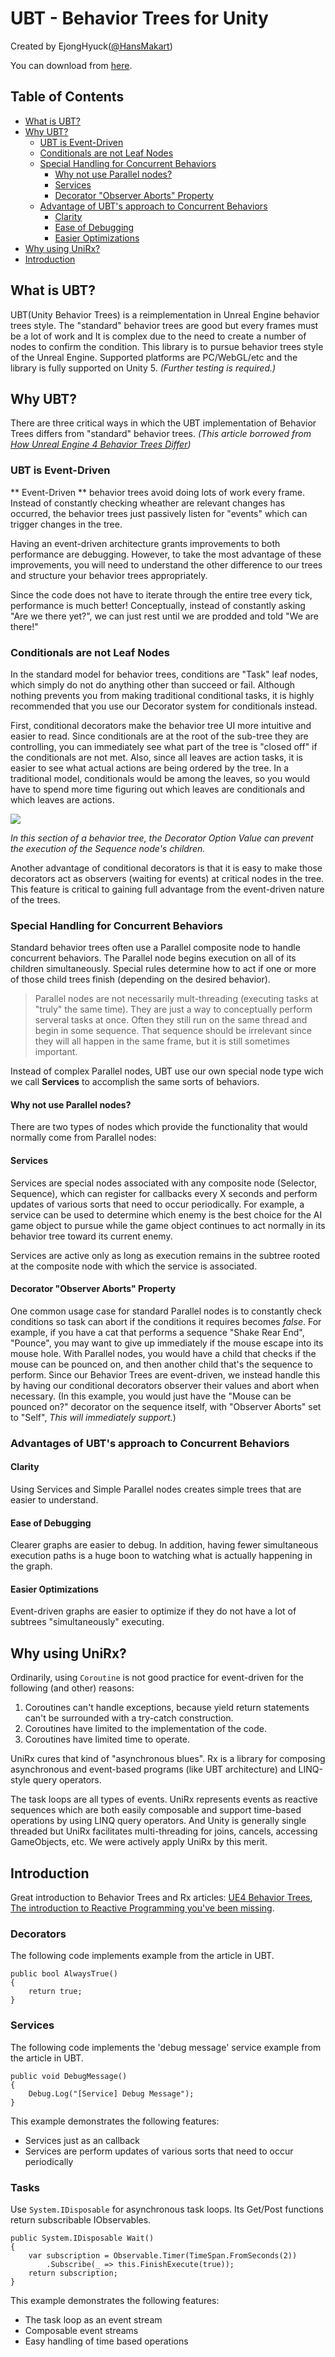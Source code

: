 # UBT - Behavior Trees for Unity
Created by EjongHyuck([@HansMakart](https://twitter.com/HansMakart))

You can download from [here](https://bitbucket.org/ejonghyuck/unitybehaviortree/src/ff163fd6eb69c7d7170734ccad24e4781c8d8306/Packages/UBT.v.0.1.2.unitypackage?at=master).


## Table of Contents
- [What is UBT?](#what-is-ubt)
- [Why UBT?](#why-ubt)
  - [UBT is Event-Driven](#ubt-is-event-driven)
  - [Conditionals are not Leaf Nodes](#conditionals-are-not-leaf-nodes)
  - [Special Handling for Concurrent Behaviors](#special-handling-for-concurrent-behaviors)
     - [Why not use Parallel nodes?](#why-not-use-parallel-nodes)
	 - [Services](#Services)
	 - [Decorator "Observer Aborts" Property](#decorator-observer-aborts-property)
  - [Advantage of UBT's approach to Concurrent Behaviors](#advantage-of-ubts-approach-to-concurrent-behaviors)
     - [Clarity](#clarity)
	 - [Ease of Debugging](#ease-of-debugging)
	 - [Easier Optimizations](#easier-optimizations)
- [Why using UniRx?](#why-using-unirx)
- [Introduction](#introduction)


## What is UBT?
UBT(Unity Behavior Trees) is a reimplementation in Unreal Engine behavior trees style.
The "standard" behavior trees are good but every frames must be a lot of work and It is complex due to the need to create a number of nodes to confirm the condition.
This library is to pursue behavior trees style of the Unreal Engine.
Supported platforms are PC/WebGL/etc and the library is fully supported on Unity 5. *(Further testing is required.)*


## Why UBT?
There are three critical ways in which the UBT implementation of Behavior Trees differs from "standard" behavior trees.
*(This article borrowed from [How Unreal Engine 4 Behavior Trees Differ](https://docs.unrealengine.com/latest/INT/Engine/AI/BehaviorTrees/HowUE4BehaviorTreesDiffer/index.html))*

### UBT is Event-Driven
** Event-Driven ** behavior trees avoid doing lots of work every frame.
Instead of constantly checking wheather are relevant changes has occurred, the behavior trees just passively listen for "events" which can trigger changes in the tree.

Having an event-driven architecture grants improvements to both performance are debugging.
However, to take the most advantage of these improvements, you will need to understand the other difference to our trees and structure your behavior trees appropriately.

Since the code does not have to iterate through the entire tree every tick, performance is much better!
Conceptually, instead of constantly asking "Are we there yet?", we can just rest until we are prodded and told "We are there!"


### Conditionals are not Leaf Nodes
In the standard model for behavior trees, conditions are "Task" leaf nodes, which simply do not do anything other than succeed or fail.
Although nothing prevents you from making traditional conditional tasks, it is highly recommended that you use our Decorator system for conditionals instead.

First, conditional decorators make the behavior tree UI more intuitive and easier to read.
Since conditionals are at the root of the sub-tree they are controlling, you can immediately see what part of the tree is "closed off" if the conditionals are not met.
Also, since all leaves are action tasks, it is easier to see what actual actions are being ordered by the tree.
In a traditional model, conditionals would be among the leaves, so you would have to spend more time figuring out which leaves are conditionals and which leaves are actions.

![](https://bytebucket.org/ejonghyuck/unitybehaviortree/raw/d7386412841e6e802c5003074915cda8607a25c4/Resources/ubt_1.png?token=db40c7d023ebca33c655012932f368785878c3f0)

*In this section of a behavior tree, the Decorator Option Value can prevent the execution of the Sequence node's children.*

Another advantage of conditional decorators is that it is easy to make those decorators act as observers (waiting for events) at critical nodes in the tree.
This feature is critical to gaining full advantage from the event-driven nature of the trees.


### Special Handling for Concurrent Behaviors
Standard behavior trees often use a Parallel composite node to handle concurrent behaviors.
The Parallel node begins execution on all of its children simultaneously.
Special rules determine how to act if one or more of those child trees finish (depending on the desired behavior).

> Parallel nodes are not necessarily mult-threading (executing tasks at "truly" the same time).
> They are just a way to conceptually perform serveral tasks at once.
> Often they still run on the same thread and begin in some sequence.
> That sequence should be irrelevant since they will all happen in the same frame, but it is still sometimes important.

Instead of complex Parallel nodes, UBT use our own special node type wich we call **Services** to accomplish the same sorts of behaviors.

#### Why not use Parallel nodes?
There are two types of nodes which provide the functionality that would normally come from Parallel nodes:

#### Services
Services are special nodes associated with any composite node (Selector, Sequence), which can register for callbacks every X seconds and perform updates of various sorts that need to occur periodically.
For example, a service can be used to determine which enemy is the best choice for the AI game object to pursue while the game object continues to act normally in its behavior tree toward its current enemy.

Services are active only as long as execution remains in the subtree rooted at the composite node with which the service is associated.

#### Decorator "Observer Aborts" Property
One common usage case for standard Parallel nodes is to constantly check conditions so task can abort if the conditions it requires becomes *false*.
For example, if you have a cat that performs a sequence "Shake Rear End", "Pounce", you may want to give up immediately if the mouse escape into its mouse hole.
With Parallel nodes, you would have a child that checks if the mouse can be pounced on, and then another child that's the sequence to perform.
Since our Behavior Trees are event-driven, we instead handle this by having our conditional decorators observer their values and abort when necessary.
(In this example, you would just have the "Mouse can be pounced on?" decorator on the sequence itself, with "Observer Aborts" set to "Self", *This will immediately support.*)


### Advantages of UBT's approach to Concurrent Behaviors

#### Clarity
Using Services and Simple Parallel nodes creates simple trees that are easier to understand.

#### Ease of Debugging
Clearer graphs are easier to debug.
In addition, having fewer simultaneous execution paths is a huge boon to watching what is actually happening in the graph.

#### Easier Optimizations
Event-driven graphs are easier to optimize if they do not have a lot of subtrees "simultaneously" executing.


## Why using UniRx?
Ordinarily, using `Coroutine` is not good practice for event-driven for the following (and other) reasons:

1. Coroutines can't handle exceptions, because yield return statements can't be surrounded with a try-catch construction.
2. Coroutines have limited to the implementation of the code.
3. Coroutines have limited time to operate.

UniRx cures that kind of "asynchronous blues".
Rx is a library for composing asynchronous and event-based programs (like UBT architecture) and LINQ-style query operators.

The task loops are all types of events.
UniRx represents events as reactive sequences which are both easily composable and support time-based operations by using LINQ query operators.
And Unity is generally single threaded but UniRx facilitates multi-threading for joins, cancels, accessing GameObjects, etc.
We were actively apply UniRx by this merit.


## Introduction
Great introduction to Behavior Trees and Rx articles: [UE4 Behavior Trees](https://docs.unrealengine.com/latest/INT/Engine/AI/BehaviorTrees/index.html), [The introduction to Reactive Programming you've been missing](https://gist.github.com/staltz/868e7e9bc2a7b8c1f754).

### Decorators
The following code implements example from the article in UBT.
```
public bool AlwaysTrue()
{
    return true;
}
```

### Services
The following code implements the 'debug message' service example from the article in UBT.
```
public void DebugMessage()
{
    Debug.Log("[Service] Debug Message");
}
```
This example demonstrates the following features:

- Services just as an callback
- Services are perform updates of various sorts that need to occur periodically

### Tasks
Use `System.IDisposable` for asynchronous task loops.
Its Get/Post functions return subscribable IObservables.
```
public System.IDisposable Wait()
{
    var subscription = Observable.Timer(TimeSpan.FromSeconds(2))
        .Subscribe(_ => this.FinishExecute(true));
    return subscription;
}
```
This example demonstrates the following features:

- The task loop as an event stream
- Composable event streams
- Easy handling of time based operations